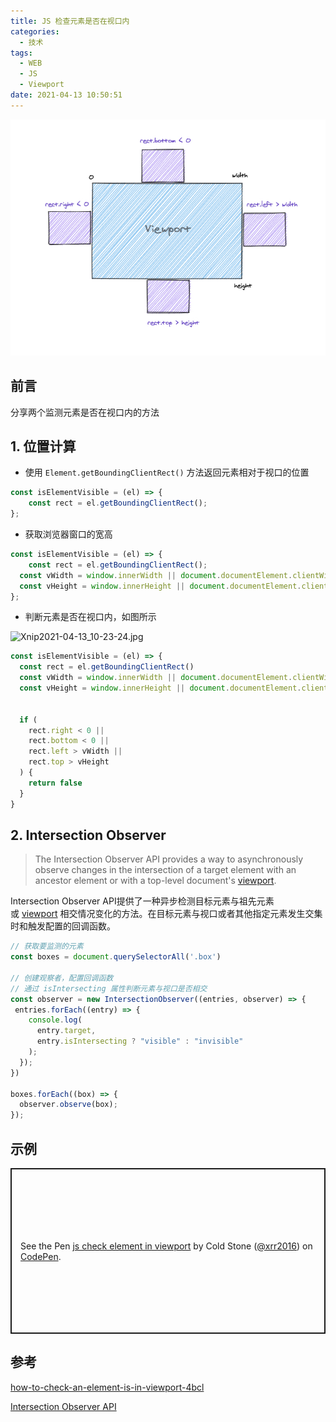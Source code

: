 ```yaml
---
title: JS 检查元素是否在视口内
categories:
  - 技术
tags:
  - WEB
  - JS
  - Viewport
date: 2021-04-13 10:50:51
---
```



![cover](./images/js-check-element/cover.jpg)

<!--more-->

## 前言

分享两个监测元素是否在视口内的方法

## 1. 位置计算


- 使用 `Element.getBoundingClientRect()` 方法返回元素相对于视口的位置

```javascript
const isElementVisible = (el) => {
	const rect = el.getBoundingClientRect();
};
```

- 获取浏览器窗口的宽高

```javascript
const isElementVisible = (el) => {
	const rect = el.getBoundingClientRect();
  const vWidth = window.innerWidth || document.documentElement.clientWidth;
  const vHeight = window.innerHeight || document.documentElement.clientHeight;
};
```

- 判断元素是否在视口内，如图所示
  
![Xnip2021-04-13_10-23-24.jpg](https://cdn.nlark.com/yuque/0/2021/jpeg/224563/1618280613646-4e71c246-5d11-45cc-9fb4-b2da5c557249.jpeg#align=left&display=inline&height=600&margin=%5Bobject%20Object%5D&name=Xnip2021-04-13_10-23-24.jpg&originHeight=600&originWidth=800&size=333703&status=done&style=none&width=800)

```javascript
const isElementVisible = (el) => {
  const rect = el.getBoundingClientRect()
  const vWidth = window.innerWidth || document.documentElement.clientWidth
  const vHeight = window.innerHeight || document.documentElement.clientHeight

  
  if (
    rect.right < 0 ||
    rect.bottom < 0 ||
    rect.left > vWidth ||
    rect.top > vHeight
  ) {
    return false
  }
}

```

## 2. Intersection Observer 


> The Intersection Observer API provides a way to asynchronously observe changes in the intersection of a target element with an ancestor element or with a top-level document's [viewport](https://developer.mozilla.org/en-US/docs/Glossary/Viewport).


Intersection Observer API提供了一种异步检测目标元素与祖先元素或 [viewport](https://developer.mozilla.org/en-US/docs/Glossary/Viewport) 相交情况变化的方法。在目标元素与视口或者其他指定元素发生交集时和触发配置的回调函数。


```javascript
// 获取要监测的元素
const boxes = document.querySelectorAll('.box')

// 创建观察者，配置回调函数
// 通过 isIntersecting 属性判断元素与视口是否相交
const observer = new IntersectionObserver((entries, observer) => {
 entries.forEach((entry) => {
    console.log(
      entry.target,
      entry.isIntersecting ? "visible" : "invisible"
    );
  });
})

boxes.forEach((box) => {
  observer.observe(box);
});
```

## 示例

<p class="codepen" data-height="265" data-theme-id="dark" data-default-tab="js,result" data-user="xrr2016" data-slug-hash="ExZQOGL" style="height: 265px; box-sizing: border-box; display: flex; align-items: center; justify-content: center; border: 2px solid; margin: 1em 0; padding: 1em;" data-pen-title="js check element in viewport">
  <span>See the Pen <a href="https://codepen.io/xrr2016/pen/ExZQOGL">
  js check element in viewport</a> by Cold Stone (<a href="https://codepen.io/xrr2016">@xrr2016</a>)
  on <a href="https://codepen.io">CodePen</a>.</span>
</p>
<script async src="https://cpwebassets.codepen.io/assets/embed/ei.js"></script>


## 参考

[how-to-check-an-element-is-in-viewport-4bcl](https://dev.to/narendersaini32/how-to-check-an-element-is-in-viewport-4bcl)

[Intersection Observer API](https://developer.mozilla.org/zh-CN/docs/Web/API/Intersection_Observer_API)